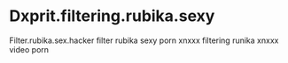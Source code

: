 # Dxprit.filtering.rubika.sexy
Filter.rubika.sex.hacker
filter rubika sexy porn xnxxx filtering runika xnxxx video porn 
